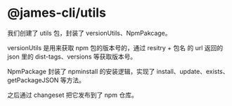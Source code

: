 # @james-cli/utils

我们创建了 utils 包，封装了 versionUtils、NpmPakcage。

versionUtils 是用来获取 npm 包的版本号的，通过 resitry + 包名 的 url 返回的 json 里的 dist-tags、versions 等获取版本号。

NpmPackage 封装了 npminstall 的安装逻辑，实现了 install、update、exists、getPackageJSON 等方法。

之后通过 changeset 把它发布到了 npm 仓库。